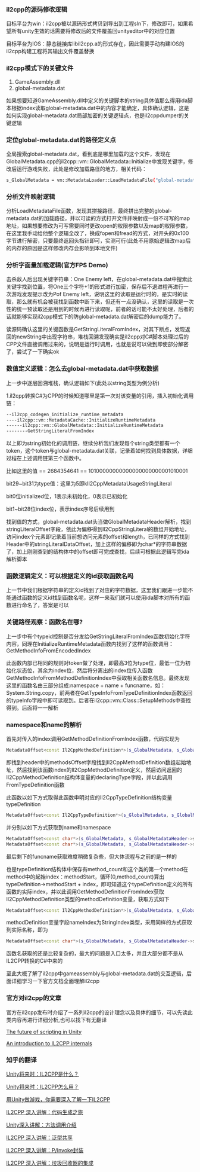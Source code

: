 ### il2cpp的源码修改逻辑

目标平台为win：il2cpp被以源码形式拷贝到导出到工程sln下，修改即可，如果希望所有unity生效的话需要将修改后的文件覆盖回unityeditor中的对应位置

目标平台为IOS：静态链接库libil2cpp.a的形式存在，因此需要手动构建IOS的il2cpp构建工程将其输出文件覆盖替换

### il2cpp模式下的关键文件

1. GameAssembly.dll
2. global-metadata.dat

如果想要知道GameAssembly.dll中定义的关键脚本的string具体值那么得用ida脚本根据index读取global-metadata.dat中的内容才能确定，具体确认逻辑，这是如何实现global-metadata.dat局部加密的关键逻辑点，也是il2cppdumper的关键逻辑

### 定位global-metadata.dat的路径定义点

全局搜索global-metadata.dat，看到底是哪里加载的这个文件，发现在GlobalMetadata.cpp的il2cpp::vm::GlobalMetadata::Initialize中发现关键字，修改后运行游戏失败，此处是修改加载路径的地方，相关代码：

```bash
s_GlobalMetadata = vm::MetadataLoader::LoadMetadataFile("global-metadata.dat");
```

### 分析文件映射逻辑

分析LoadMetadataFile函数，发现其拼接路径，最终拼出完整的global-metadata.dat的加载路径，并以可读的方式打开文件并映射成一份不可写的map地址，如果想要修改为可写需要同时更改open的权限参数以及map的权限参数，在这里我手动给他整个逻辑全改了，换成fopen和fread的方式，对开头的0x100字节进行解密，只要最终返回头指针即可，实测可行(此处不用原始逻辑改map后的内存的原因是这样修改内存会影响到本地文件)

### 分析字面量加载逻辑(官方FPS Demo)

击杀敌人后出现关键字符串：One Enemy left，在global-metadata.dat中搜索此关键字找到位置，将One三个字符+1的形式进行加密，保存后不退进程再进行一次游戏发现提示改为Pof Enemy left，说明这里的读取是运行时的，是实时的读取，那么就有机会被我找到函数中断下来，但还有一点没确认，这里的读取是一次性的统一预读取还是用到的时候再进行读取呢，前者的话可能不太好处理，后者的话就能够实现il2cpp模式下的防global-metadata.dat解密后的dump能力了。

读源码确认这里的关键函数是GetStringLiteralFromIndex，对其下断点，发现返回的newString中出现字符串，堆栈回溯发现确实是il2cpp对C#脚本处理过后的CPP文件直接调用过来的，说明是运行时调用，也就是说可以做到即使部分解密了，尝试了一下确实ok

### 数值定义逻辑：怎么去global-metadata.dat中获取数据

上一步中逐层回溯堆栈，确认逻辑如下(此处以string类型为例分析)

1.il2cpp转换C#为CPP的时候知道哪里是第一次对该变量的引用，插入初始化调用链：

```bash
--il2cpp_codegen_initialize_runtime_metadata
----il2cpp::vm::MetadataCache::InitializeRuntimeMetadata
------il2cpp::vm::GlobalMetadata::InitializeRuntimeMetadata
--------GetStringLiteralFromIndex
```

以上即为string初始化的调用链，继续分析我们发现每个string类型都有一个token，这个token与global-metadata.dat关联，记录着如何找到具体数据，详细过程在上述调用链第三个函数中。

比如这里的值 == 2684354641 == 10100000000000000000000001010001

bit29~bit31为type值：这里为5即kIl2CppMetadataUsageStringLiteral

bit0位initialized位，1表示未初始化，0表示已初始化

bit1~bit28位index位，表示index序号后续用到

找到值的方式，global-metadata.dat头当做GlobalMetadataHeader解析，找到stringLiteralOffset字段，依此为偏移得到Il2CppStringLiteral的数组开始地址，访问index个元素即记录着当前想访问元素的offset和length，已同样的方式找到Header中的stringLiteralDataOffset，加上这样的偏移即为char*的字符串数据了，加上刚刚查到的结构体中的offset即可完成查找，后续可根据此逻辑写完ida解析脚本

### 函数逻辑定义：可以根据定义的id获取函数名吗

上一节中我们根据字符串的定义id找到了对应的字符数据，这里我们跟进一步能不能通过函数的定义id找到函数名呢，这样一来我们就可以使用ida脚本对所有的函数进行命名了，答案是可以

### 关键路径观察：函数名在哪?

上一步中有个typeid控制是否分发给GetStringLiteralFromIndex函数初始化字符内容，同理在InitializeRuntimeMetadata函数内找到了这样的函数调用：GetMethodInfoFromEncodedIndex

此函数内部已相同的规则对token做了处理，即最高3位为type位，最低一位为初始化状态位，其余为index位，然后将分离出的index位传入函数GetMethodInfoFromMethodDefinitionIndex中获取相关函数名信息。最终发现这里的函数名由三部分组成:namespace + name + funcname，如：System.String.copy，前两者在GetTypeInfoFromTypeDefinitionIndex函数返回的typeInfo字段中即可读取到。后者在il2cpp::vm::Class::SetupMethods中查找得到。后面将一一解析

### namespace和name的解析

首先对传入的index调用GetMethodDefinitionFromIndex函数，代码实现为

```cpp
MetadataOffset<const Il2CppMethodDefinition*>(s_GlobalMetadata, s_GlobalMetadataHeader->methodsOffset, index)
```

即找到header中的methodsOffset字段找到Il2CppMethodDefinition数组起始地址，然后找到该函数index的Il2CppMethodDefinition定义，然后访问返回的Il2CppMethodDefinition结构体变量的declaringType字段，并以此调用FromTypeDefinition函数

此函数以如下方式取得此函数申明对应的Il2CppTypeDefinition结构变量typeDefinition

```cpp
MetadataOffset<const Il2CppTypeDefinition*>(s_GlobalMetadata, s_GlobalMetadataHeader->methodsOffset, declaringType)
```

并分别以如下方式获取到name和namespace

```cpp
MetadataOffset<const char*>(s_GlobalMetadata, s_GlobalMetadataHeader->stringOffset, typeDefinition->nameIndex)
MetadataOffset<const char*>(s_GlobalMetadata, s_GlobalMetadataHeader->stringOffset, typeDefinition->namespaceIndex)
```

最后剩下的funcname获取难度稍微复杂些，但大体流程与之前的是一样的

也是typeDefinition结构体中保存有method_count和这个类的第一个method在method中的起始index：methodStart，循环(0,method_count)算出typeDefinition->methodStart + index，即可知道这个typeDefinition定义的所有函数的实际index，并以此调用GetMethodDefinitionFromIndex获取Il2CppMethodDefinition类型的methodDefinition变量，获取方式如下

```cpp
MetadataOffset<const Il2CppMethodDefinition*>(s_GlobalMetadata, s_GlobalMetadataHeader->methodsOffset, index)
```

methodDefinition变量字段nameIndex为StringIndex类型，采用同样的方式获取到实际名称，即为

```cpp
MetadataOffset<const char*>(s_GlobalMetadata, s_GlobalMetadataHeader->stringOffset, index)
```

函数名获取的还是比较复杂的，最大的问题是入口太多，并且大部分都不是从IL2CPP转换的C#中来的

至此大概了解了il2cpp中gameassembly与global-metadata.dat的交互逻辑，后面详细学习一下官方文档全面理解il2cpp

### 官方对il2cpp的文章

官方在il2cpp发布时介绍了一系列il2cpp的设计理念以及具体的细节，可以先读此类内容再进行详细分析,也可以找下有无翻译

[The future of scripting in Unity](https://blog.unity.com/technology/the-future-of-scripting-in-unity)

[An introduction to IL2CPP internals](https://blog.unity.com/technology/an-introduction-to-ilcpp-internals)

### 知乎的翻译

[Unity将来时：IL2CPP是什么？](https://zhuanlan.zhihu.com/p/19972689)

[Unity将来时：IL2CPP怎么用？](https://zhuanlan.zhihu.com/p/19972666)

[用Unity做游戏，你需要深入了解一下IL2CPP](https://zhuanlan.zhihu.com/p/20029506)

[IL2CPP 深入讲解：代码生成之旅](https://zhuanlan.zhihu.com/p/20063880)

[Unity深入讲解：方法调用介绍](https://zhuanlan.zhihu.com/p/20167569)

[IL2CPP 深入讲解：泛型共享](https://zhuanlan.zhihu.com/p/20207712)

[IL2CPP 深入讲解：P/Invoke封装](https://www.jianshu.com/p/2fcbc313cf5c)

[IL2CPP 深入讲解：垃圾回收器的集成](https://www.jianshu.com/p/59d3ab1135b3)
